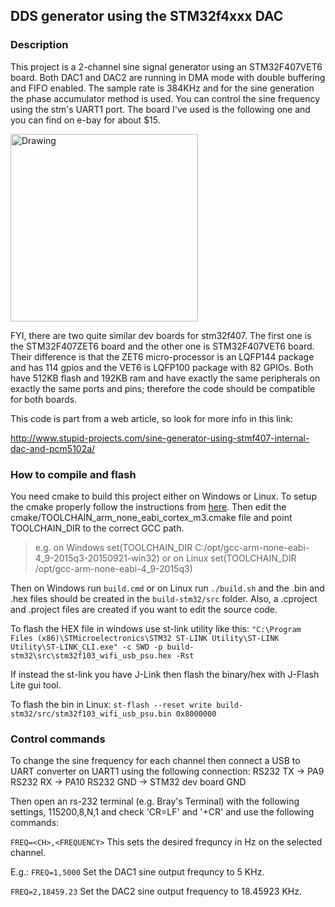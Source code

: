 DDS generator using the STM32f4xxx DAC
---

### Description

This project is a 2-channel sine signal generator using an STM32F407VET6 board. Both DAC1 and DAC2 are running in DMA mode with double buffering and FIFO enabled. The sample rate is 384KHz and for the sine generation the phase accumulator method is used. You can control the sine frequency using the stm's UART1 port. The board I've used is the following one and you can find on e-bay for about $15.

<img src="http://www.stupid-projects.com/wp-content/uploads/2017/05/stm32f407vet6_.jpg" alt="Drawing" style="width: 300px;"/>

FYI, there are two quite similar dev boards for stm32f407. The first one is the STM32F407ZET6 board and the other one is STM32F407VET6 board. Their difference is that the ZET6 micro-processor is an LQFP144 package and has 114 gpios and the VET6 is LQFP100 package with 82 GPIOs. Both have 512KB flash and 192KB ram and have exactly the same peripherals on exactly the same ports and pins; therefore the code should be compatible for both boards.

This code is part from a web article, so look for more info in this link:

http://www.stupid-projects.com/sine-generator-using-stmf407-internal-dac-and-pcm5102a/

### How to compile and flash
You need cmake to build this project either on Windows or Linux. To setup the cmake properly follow the instructions from [here](https://github.com/dimtass/cmake_toolchains/blob/master/README.md). Then edit the cmake/TOOLCHAIN_arm_none_eabi_cortex_m3.cmake file and point TOOLCHAIN_DIR to the correct GCC path.
> e.g. on Windows
> set(TOOLCHAIN_DIR C:/opt/gcc-arm-none-eabi-4_9-2015q3-20150921-win32)
> or on Linux
> set(TOOLCHAIN_DIR /opt/gcc-arm-none-eabi-4_9-2015q3)

Then on Windows run ```build.cmd``` or on Linux run ```./build.sh``` and the .bin and .hex files should be created in the ```build-stm32/src``` folder. Also, a .cproject and .project files are created if you want to edit the source code.

To flash the HEX file in windows use st-link utility like this:
```"C:\Program Files (x86)\STMicroelectronics\STM32 ST-LINK Utility\ST-LINK Utility\ST-LINK_CLI.exe" -c SWD -p build-stm32\src\stm32f103_wifi_usb_psu.hex -Rst```

If instead the st-link you have J-Link then flash the binary/hex with J-Flash Lite gui tool.

To flash the bin in Linux:
```st-flash --reset write build-stm32/src/stm32f103_wifi_usb_psu.bin 0x8000000```

### Control commands
To change the sine frequency for each channel then connect a USB to UART converter on UART1 using the following connection:
RS232 TX -> PA9
RS232 RX -> PA10
RS232 GND -> STM32 dev board GND

Then open an rs-232 terminal (e.g. Bray's Terminal) with the following settings, 115200,8,N,1 and check 'CR=LF' and '+CR' and use the following commands:

```FREQ=<CH>,<FREQUENCY>```
    This sets the desired frequncy in Hz on the selected channel.

E.g.:
```FREQ=1,5000```
    Set the DAC1 sine output frequncy to 5 KHz.

```FREQ=2,18459.23```
    Set the DAC2 sine output frequency to 18.45923 KHz.
